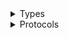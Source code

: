 <details>
<summary>Types</summary>

  - [IoTFleetHubClient](/aws-sdk-swift/reference/0.x/AWSIoTFleetHub/IoTFleetHubClient)
  - [IoTFleetHubClient.IoTFleetHubClientConfiguration](/aws-sdk-swift/reference/0.x/AWSIoTFleetHub/IoTFleetHubClient.IoTFleetHubClientConfiguration)
  - [IoTFleetHubClientLogHandlerFactory](/aws-sdk-swift/reference/0.x/AWSIoTFleetHub/IoTFleetHubClientLogHandlerFactory)
  - [IoTFleetHubClientTypes](/aws-sdk-swift/reference/0.x/AWSIoTFleetHub/IoTFleetHubClientTypes)

</details>

<details>
<summary>Protocols</summary>

  - [IoTFleetHubClientProtocol](/aws-sdk-swift/reference/0.x/AWSIoTFleetHub/IoTFleetHubClientProtocol)

</details>
